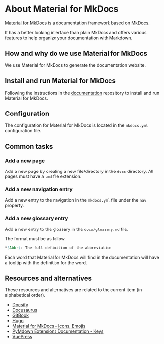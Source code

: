 # About Material for MkDocs

[Material for MkDocs](https://squidfunk.github.io/mkdocs-material/) is a
documentation framework based on [MkDocs](https://www.mkdocs.org/).

It has a better looking interface than plain MkDocs and offers various features
to help organize your documentation with Markdown.

## How and why do we use Material for MkDocs

We use Material for MkDocs to generate the documentation website.

## Install and run Material for MkDocs

Following the instructions in the
[documentation](https://github.com/swiss-ai-center/documentation) repository to
install and run Material for MkDocs.

## Configuration

The configuration for Material for MkDocs is located in the `mkdocs.yml`
configuration file.

## Common tasks

### Add a new page

Add a new page by creating a new file/directory in the `docs` directory. All
pages must have a `.md` file extension.

### Add a new navigation entry

Add a new entry to the navigation in the `mkdocs.yml` file under the `nav`
property.

### Add a new glossary entry

Add a new entry to the glossary in the `docs/glossary.md` file.

The format must be as follow.

``` markdown
*[Abbr]: The full definition of the abbreviation
```

Each word that Material for MkDocs will find in the documentation will have a
tooltip with the definition for the word.

## Resources and alternatives

These resources and alternatives are related to the current item (in
alphabetical order).

- [Docsify](https://docsify.js.org/)
- [Docusaurus](https://docusaurus.io/)
- [GitBook](https://www.gitbook.com/)
- [Hugo](https://gohugo.io/)
- [Material for MkDocs - Icons, Emojis](https://squidfunk.github.io/mkdocs-material/reference/icons-emojis/)
- [PyMdown Extensions Documentation - Keys](https://facelessuser.github.io/pymdown-extensions/extensions/keys/)
- [VuePress](https://vuepress.vuejs.org/)
